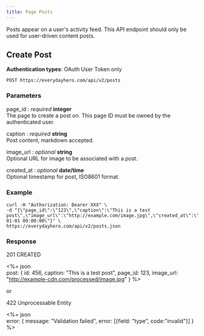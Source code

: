 ```yaml
---
title: Page Posts
---
```


Posts appear on a user's activity feed. This API endpoint should only be used for user-driven content posts.

## Create Post

<p class='info'><strong>Authentication types</strong>: OAuth User Token only</p>


    POST https://everydayhero.com/api/v2/posts

### Parameters

page_id : _required_ **integer**<br/>
The page to create a post on. This page ID must be owned by the authenticated user.

caption : _required_ **string**<br/>
Post content, markdown accepted.

image_url : _optional_ **string**<br/>
Optional URL for image to be associated with a post.

created_at : _optional_ **date/time**<br/>
Optional timestamp for post, ISO8601 format.

### Example

    curl -H "Authorization: Bearer XXX" \
    -d "{\"page_id\":\"123\",\"caption\":\"This is a test post\",\"image_url\":\"http://example.com/image.jpg\",\"created_at\":\"2015-01-01 09:00:00\"}" \
    https://everydayhero.com/api/v2/posts.json

### Response

201 CREATED

<%= json \
  post: {
    id: 456,
    caption: "This is a test post",
    page_id: 123,
    image_url: "http://example-cdn.com/processed/image.jpg"
  }
%>

or 

422 Unprocessable Entity

<%= json \
  error: {
    message: "Validation failed",
    error: [{field: "type", code:"invalid"}]
  }
%>
